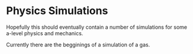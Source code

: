 Physics Simulations
===================

Hopefully this should eventually contain a number of simulations for some a-level physics and mechanics. 

Currently there are the begginings of a simulation of a gas.
